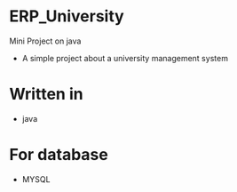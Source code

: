 # ERP_University
Mini Project on java

- A simple  project about a university management system


 # Written in
- java
 # For database 
- MYSQL
